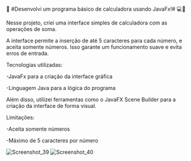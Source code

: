 🚀 #Desenvolvi um programa básico de calculadora usando JavaFx!# 💻🔢

Nesse projeto, criei uma interface simples de calculadora com as operações de soma. 

A interface permite a inserção de até 5 caracteres para cada número, e aceita somente números. 
Isso garante um funcionamento suave e evita erros de entrada.

Tecnologias utilizadas:

-JavaFx para a criação da interface gráfica

-Linguagem Java para a lógica do programa

Além disso, utilizei ferramentas como o JavaFX Scene Builder para a criação da interface de forma visual.

Limitações:

-Aceita somente números

-Máximo de 5 caracteres por número

![Screenshot_39](https://github.com/TiagoMuller/Calculator_JavaFX/assets/39675368/037d5a0b-95eb-400e-b8a3-422e7348d5af)
![Screenshot_40](https://github.com/TiagoMuller/Calculator_JavaFX/assets/39675368/fad4e82a-b96a-479e-8b69-28ee49df3287)
